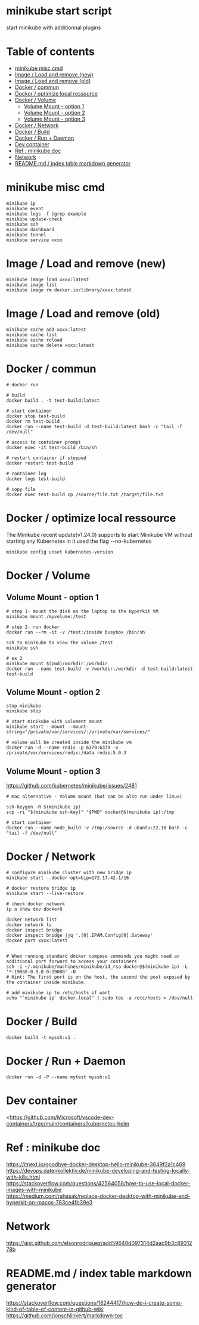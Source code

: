 # minikube start script

start minikube with additionnal plugins

# Table of contents

<!-- toc -->

- [minikube misc cmd](#minikube-misc-cmd)
- [Image / Load and remove (new)](#image--load-and-remove-new)
- [Image / Load and remove (old)](#image--load-and-remove-old)
- [Docker / commun](#docker--commun)
- [Docker / optimize local ressource](#docker--optimize-local-ressource)
- [Docker / Volume](#docker--volume)
  * [Volume Mount - option 1](#volume-mount---option-1)
  * [Volume Mount - option 2](#volume-mount---option-2)
  * [Volume Mount - option 3](#volume-mount---option-3)
- [Docker / Network](#docker--network)
- [Docker / Build](#docker--build)
- [Docker / Run + Daemon](#docker--run--daemon)
- [Dev container](#dev-container)
- [Ref : minikube doc](#ref--minikube-doc)
- [Network](#network)
- [README.md / index table markdown generator](#readmemd--index-table-markdown-generator)

<!-- tocstop -->

# minikube misc cmd

```
minikube ip
minikube event
minikube logs -f |grep example
minikube update-check
minikube ssh
minikube dashboard
minikube tunnel
minikube service xxxx
```

# Image / Load and remove (new)
```
minikube image load xxxx:latest
minikube image list
minikube image rm docker.io/library/xxxx:latest
```

# Image / Load and remove (old)
```
minikube cache add xxxx:latest
minikube cache list
minikube cache reload
minikube cache delete xxxx:latest
```


# Docker / commun

```
# docker run

# build
docker build . -t test-build:latest

# start container
docker stop test-build
docker rm test-build
docker run --name test-build -d test-build:latest bash -c "tail -f /dev/null"

# access to container prompt
docker exec -it test-build /bin/sh

# restart container if stopped
docker restart test-build

# container log
docker logs test-build

# copy file
docker exec test-build cp /source/file.txt /target/file.txt
```

# Docker / optimize local ressource
The Minikube recent update(v1.24.0) supports to start Minikube VM without starting any Kubernetes in it
used the flag --no-kubernetes
```
minikube config unset kubernetes-version
```

# Docker / Volume
## Volume Mount - option 1

```
# step 1- mount the disk on the laptop to the Hyperkit VM
minikube mount /myvolume:/test

# step 2- run docker
docker run --rm -it -v /test:/inside busybox /bin/sh

ssh to minikube to view the volume /test
minikube ssh

# ex 2
minikube mount $(pwd)/workdir:/workdir
docker run --name test-build -v /workdir:/workdir -d test-build:latest test-build
```
## Volume Mount - option 2
```
stop minikube
minikube stop

# start minikube with volument mount
minikube start --mount --mount-string="/private/var/services/:/private/var/services/"

# volume will be created inside the minikube vm
docker run -d --name redis -p 6379:6379 -v /private/var/services/redis:/data redis:5.0.3
```

## Volume Mount - option 3
<https://github.com/kubernetes/minikube/issues/2481><br>
```
# mac alternative - Volume mount (but can be also run under linux)

ssh-keygen -R $(minikube ip)
scp -ri "$(minikube ssh-key)" "$PWD" docker@$(minikube ip):/tmp

# start container
docker run --name node_build -v /tmp:/source -d ubuntu:22.10 bash -c "tail -f /dev/null"
```

# Docker / Network
```
# configure minikube cluster with new bridge ip
minikube start --docker-opt=bip=172.17.42.1/16

# docker restore bridge ip
minikube start --live-restore

# check docker network
ip a show dev docker0

docker network list
docker network ls
docker inspect bridge
docker inspect bridge |jq '.[0].IPAM.Config[0].Gateway'
docker port xxxx:latest


# When running standard docker compose commands you might need an additional port forward to access your containers
ssh -i ~/.minikube/machines/minikube/id_rsa docker@$(minikube ip) -L '*:19088:0.0.0.0:19088' -N
# Hint: The first port is on the host, the second the post exposed by the container inside minikube.

# add minikube ip to /etc/hosts if want
echo "`minikube ip` docker.local" | sudo tee -a /etc/hosts > /dev/null
```

# Docker / Build
```
docker build -t myssh:v1 .
```

#  Docker / Run + Daemon
```
docker run -d -P --name mytest myssh:v1
```

# Dev container

<https://github.com/Microsoft/vscode-dev-containers/tree/main/containers/kubernetes-helm


# Ref : minikube doc

<https://itnext.io/goodbye-docker-desktop-hello-minikube-3649f2a1c469><br>
<https://devops.datenkollektiv.de/minikube-developing-and-testing-locally-with-k8s.html><br>
<https://stackoverflow.com/questions/42564058/how-to-use-local-docker-images-with-minikube><br>
<https://medium.com/rahasak/replace-docker-desktop-with-minikube-and-hyperkit-on-macos-783ce4fb39e3><br>

# Network
<https://gist.github.com/elsonrodriguez/add59648d097314d2aac9b3c8931278b>


# README.md / index table markdown generator
<https://stackoverflow.com/questions/18244417/how-do-i-create-some-kind-of-table-of-content-in-github-wiki><br>
<https://github.com/jonschlinkert/markdown-toc>
